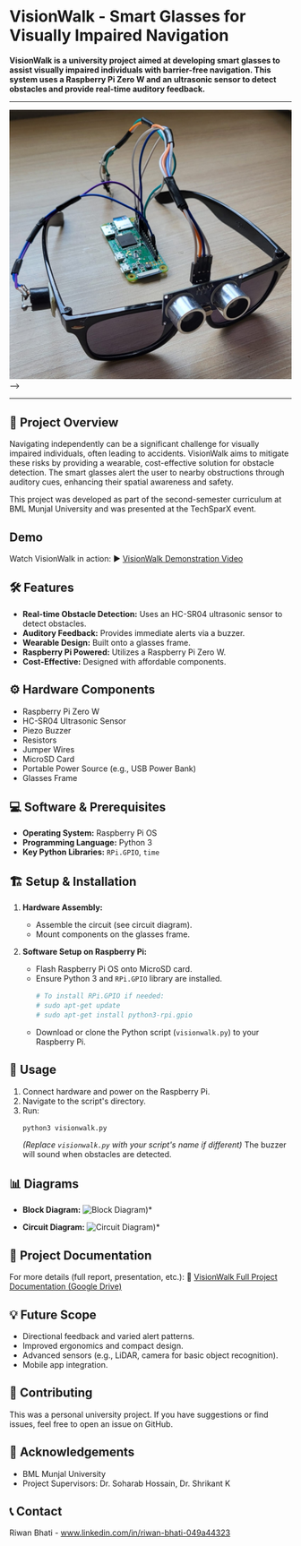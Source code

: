 # VisionWalk - Smart Glasses for Visually Impaired Navigation

**VisionWalk is a university project aimed at developing smart glasses to assist visually impaired individuals with barrier-free navigation. This system uses a Raspberry Pi Zero W and an ultrasonic sensor to detect obstacles and provide real-time auditory feedback.**

---


 ![VisionWalk Prototype](https://github.com/RiwanBhati/VisionWalk-Project/blob/84fbc4ac6de1cd358c02a8b25d8a15cc777efcfe/VisionWalk%20Prototype.jpg) -->

---

## 🌟 Project Overview

Navigating independently can be a significant challenge for visually impaired individuals, often leading to accidents. VisionWalk aims to mitigate these risks by providing a wearable, cost-effective solution for obstacle detection. The smart glasses alert the user to nearby obstructions through auditory cues, enhancing their spatial awareness and safety.

This project was developed as part of the second-semester curriculum at BML Munjal University and was presented at the TechSparX event.

##  Demo

Watch VisionWalk in action:
▶️ [VisionWalk Demonstration Video](https://youtu.be/lfVLQecjdlI?si=va1neLF8wA3mukE1)

## 🛠️ Features

*   **Real-time Obstacle Detection:** Uses an HC-SR04 ultrasonic sensor to detect obstacles.
*   **Auditory Feedback:** Provides immediate alerts via a buzzer.
*   **Wearable Design:** Built onto a glasses frame.
*   **Raspberry Pi Powered:** Utilizes a Raspberry Pi Zero W.
*   **Cost-Effective:** Designed with affordable components.

## ⚙️ Hardware Components

*   Raspberry Pi Zero W
*   HC-SR04 Ultrasonic Sensor
*   Piezo Buzzer
*   Resistors
*   Jumper Wires
*   MicroSD Card
*   Portable Power Source (e.g., USB Power Bank)
*   Glasses Frame

## 💻 Software & Prerequisites

*   **Operating System:** Raspberry Pi OS
*   **Programming Language:** Python 3
*   **Key Python Libraries:** `RPi.GPIO`, `time`

## 🏗️ Setup & Installation

1.  **Hardware Assembly:**
    *   Assemble the circuit (see circuit diagram).
    *   Mount components on the glasses frame.

2.  **Software Setup on Raspberry Pi:**
    *   Flash Raspberry Pi OS onto MicroSD card.
    *   Ensure Python 3 and `RPi.GPIO` library are installed.
        ```bash
        # To install RPi.GPIO if needed:
        # sudo apt-get update
        # sudo apt-get install python3-rpi.gpio
        ```
    *   Download or clone the Python script (`visionwalk.py`) to your Raspberry Pi.

## 🚀 Usage

1.  Connect hardware and power on the Raspberry Pi.
2.  Navigate to the script's directory.
3.  Run:
    ```bash
    python3 visionwalk.py
    ```
    *(Replace `visionwalk.py` with your script's name if different)*
    The buzzer will sound when obstacles are detected.

## 📊 Diagrams

*   **Block Diagram:**
   ![Block Diagram](./diagrams/block_diagram.png))*

*   **Circuit Diagram:**
   ![Circuit Diagram](./diagrams/circuit_diagram.png))*

## 📄 Project Documentation

For more details (full report, presentation, etc.):
🔗 [VisionWalk Full Project Documentation (Google Drive)](https://drive.google.com/drive/folders/1yjPgEbyaSdTwBvtd94TVTjnZGKU2oxyp?usp=sharing)

## 💡 Future Scope

*   Directional feedback and varied alert patterns.
*   Improved ergonomics and compact design.
*   Advanced sensors (e.g., LiDAR, camera for basic object recognition).
*   Mobile app integration.

## 🤝 Contributing 

This was a personal university project. If you have suggestions or find issues, feel free to open an issue on GitHub.

## 🙏 Acknowledgements

*   BML Munjal University
*   Project Supervisors: Dr. Soharab Hossain, Dr. Shrikant K

## 📞 Contact

Riwan Bhati - www.linkedin.com/in/riwan-bhati-049a44323
